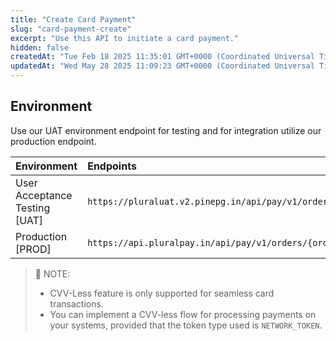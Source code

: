 ```yaml
---
title: "Create Card Payment"
slug: "card-payment-create"
excerpt: "Use this API to initiate a card payment."
hidden: false
createdAt: "Tue Feb 18 2025 11:35:01 GMT+0000 (Coordinated Universal Time)"
updatedAt: "Wed May 28 2025 11:09:23 GMT+0000 (Coordinated Universal Time)"
---
```

## Environment

Use our UAT environment endpoint for testing and for integration utilize our production endpoint.

| Environment                   | Endpoints                                                              |
| :---------------------------- | :--------------------------------------------------------------------- |
| User Acceptance Testing [UAT] | `https://pluraluat.v2.pinepg.in/api/pay/v1/orders/{order_id}/payments` |
| Production [PROD]             | `https://api.pluralpay.in/api/pay/v1/orders/{order_id}/payments`       |

> 📘 NOTE:
> 
> - CVV-Less feature is only supported for seamless card transactions.
> - You can implement a CVV-less flow for processing payments on your systems, provided that the token type used is `NETWORK_TOKEN`.
